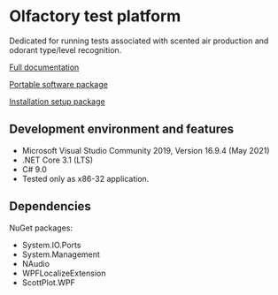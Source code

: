 # Olfactory test platform

Dedicated for running tests associated with scented air production and odorant type/level recognition.

[Full documentation](https://tuni.sharepoint.com/:w:/s/TG-ProScents/EW_zr0V_uOpCkavwB9Dg0kcBagAzzogahZlLc4DnyQjfLw?e=Uau2Jy)

[Portable software package](https://tuni.sharepoint.com/:u:/s/TG-ProScents/ESV9_fIxMgFMlgHAgeb3nMoBNTDkUKgnVg_07hBLHvSWIQ?e=tKs8fM)

[Installation setup package](https://tuni.sharepoint.com/:u:/s/TG-ProScents/EW7DI4JoK-VPk8q-c3GmblMBXCo2hmDOOmY_xZ69hV32ig?e=B5XQby)

## Development environment and features

- Microsoft Visual Studio Community 2019, Version 16.9.4 (May 2021)
- .NET Core 3.1 (LTS)
- C# 9.0
- Tested only as x86-32 application.

## Dependencies

NuGet packages:
- System.IO.Ports
- System.Management
- NAudio
- WPFLocalizeExtension
- ScottPlot.WPF
